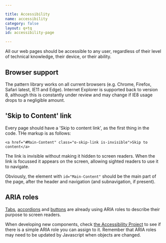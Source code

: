 ```yaml
---

title: Accessibility
name: accessibility
category: false
layout: q+tq
id: accessibility-page

---
```


<div class="lead"><p>All our web pages should be accessible to any user, regardless of their level of technical knowledge, their device, or their ability.</p></div>

## Browser support

The pattern library works on all current browsers (e.g. Chrome, Firefox, Safari latest, IE11 and Edge). Internet Explorer is supported back to version 8, although this is constantly under review and may change if IE8 usage drops to a negligible amount.

## 'Skip to Content' link

Every page should have a 'Skip to content link', as the first thing in the code. THe markup is as follows:

```markup
<a href="#Main-Content" class="o-skip-link is-invisible">Skip to content</a>
```

The link is invisible without making it hidden to screen readers. When the link is focussed it appears on the screen, allowing sighted readers to use it to navigate.

Obviously, the element with `id="Main-Content"` should be the main part of the page, after the header and navigation (and subnavigation, if present).

## ARIA roles

[Tabs](css-components/tabs.html), [accordions](css-components/accordion.html) and [buttons](css-components/buttons.html) are already using ARIA roles to describe their purpose to screen readers.

When developing new components, check [the Accessibility Project](http://a11yproject.com/patterns/) to see if there is a simple ARIA role you can assign to it. Remember that ARIA roles may need to be updated by Javascript when objects are changed.
